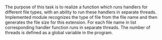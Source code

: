 The purpose of this task is to realize a function which runs handlers for different file types, with an ability to run these handlers in separate threads.
Implemented module recognizes the type of file from the file name and then generates the file size for this extension. For each file name in list corresponding handler function runs in separate threads. The number of threads is defined as a global variable in the program.

